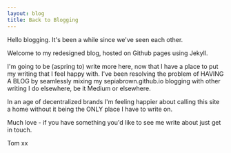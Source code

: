 ```yaml
---
layout: blog
title: Back to Blogging
---
```


Hello blogging. It's been a while since we've seen each other.

Welcome to my redesigned blog, hosted on Github pages using Jekyll.

I'm going to be (aspring to) write more here, now that I have a place to put my writing that I feel happy with. I've been resolving the problem of HAVING A BLOG by seamlessly mixing my sepiabrown.github.io blogging with other writing I do elsewhere, be it Medium or elsewhere.

In an age of decentralized brands I'm feeling happier about calling this site a home without it being the ONLY place I have to write on.

Much love - if you have something you'd like to see me write about just get in touch.

Tom xx
